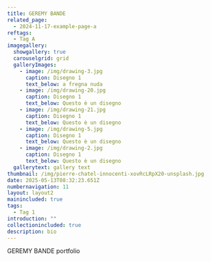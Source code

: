 ```yaml
---
title: GEREMY BANDE
related_page:
  - 2024-11-17-example-page-a
reftags:
  - Tag A
imagegallery:
  showgallery: true
  carouselgrid: grid
  galleryImages:
    - image: /img/drawing-3.jpg
      caption: Disegno 1
      text_below: a fregna nuda
    - image: /img/drawing-20.jpg
      caption: Disegno 1
      text_below: Questo è un disegno
    - image: /img/drawing-21.jpg
      caption: Disegno 1
      text_below: Questo è un disegno
    - image: /img/drawing-5.jpg
      caption: Disegno 1
      text_below: Questo è un disegno
    - image: /img/drawing-2.jpg
      caption: Disegno 1
      text_below: Questo è un disegno
  gallerytext: gallery text
thumbnail: /img/pierre-chatel-innocenti-xovRcLRpX20-unsplash.jpg
date: 2025-05-13T08:32:23.651Z
numbernavigation: 11
layout: layout2
mainincluded: true
tags:
  - Tag 1
introduction: ""
collectionincluded: true
description: bio
---
```

GEREMY BANDE portfolio